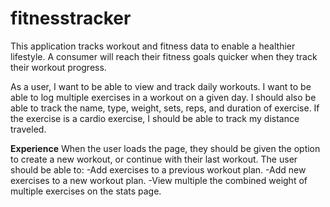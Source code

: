 # fitnesstracker
This application tracks workout and fitness data to enable a healthier lifestyle. A consumer will reach their fitness goals quicker when they track their workout progress.

As a user, I want to be able to view and track daily workouts. I want to be able to log multiple exercises in a workout on a given day. I should also be able to track the name, type, weight, sets, reps, and duration of exercise. If the exercise is a cardio exercise, I should be able to track my distance traveled. 



**Experience**
When the user loads the page, they should be given the option to create a new workout, or continue with their last workout.
The user should be able to:
-Add exercises to a previous workout plan.
-Add new exercises to a new workout plan.
-View multiple the combined weight of multiple exercises on the stats page.